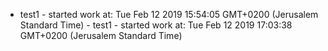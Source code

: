  - test1 - started work at: Tue Feb 12 2019 15:54:05 GMT+0200 (Jerusalem Standard Time) - test1 - started work at: Tue Feb 12 2019 17:03:38 GMT+0200 (Jerusalem Standard Time)
